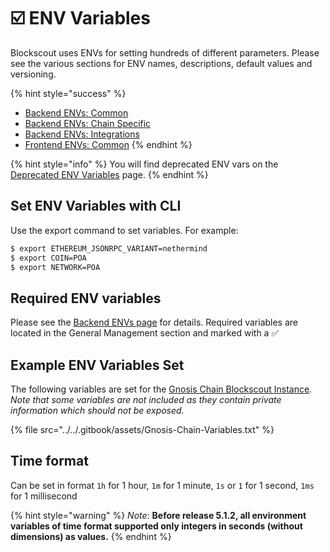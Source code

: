 # ☑️ ENV Variables

Blockscout uses ENVs for setting hundreds of different parameters. Please see the various sections for ENV names, descriptions, default values and versioning.

{% hint style="success" %}
* [Backend ENVs: Common](backend-env-variables.md)
* [Backend ENVs: Chain Specific](backend-envs-chain-specific.md)
* [Backend ENVs: Integrations](backend-envs-integrations.md)
* [Frontend ENVs: Common](frontend-common-envs.md)
{% endhint %}

{% hint style="info" %}
You will find deprecated ENV vars on the [Deprecated ENV Variables](https://docs.blockscout.com/for-developers/information-and-settings/deprecated-env-variables) page.
{% endhint %}

## Set ENV Variables with CLI

Use the export command to set variables. For example:

```bash
$ export ETHEREUM_JSONRPC_VARIANT=nethermind
$ export COIN=POA
$ export NETWORK=POA
```

## Required ENV variables

Please see the [Backend ENVs page](backend-env-variables.md) for details. Required variables are located in the General Management section and marked with a ✅

## Example ENV Variables Set

The following variables are set for the [Gnosis Chain Blockscout Instance](https://gnosis.blockscout.com/). _Note that some variables are not included as they contain private information which should not be exposed._

{% file src="../../.gitbook/assets/Gnosis-Chain-Variables.txt" %}

## Time format

Can be set in format `1h` for 1 hour, `1m` for 1 minute, `1s` or `1` for 1 second, `1ms` for 1 millisecond

{% hint style="warning" %}
_Note_: **Before release 5.1.2, all environment variables of time format supported only integers in seconds (without dimensions) as values.**
{% endhint %}

